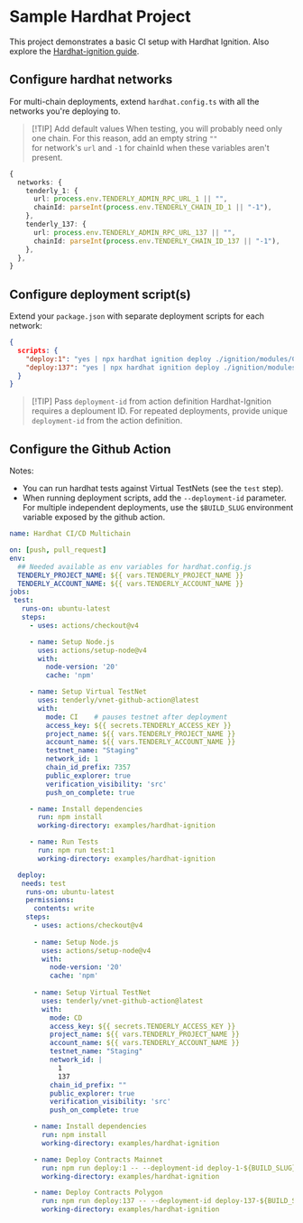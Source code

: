 # Sample Hardhat Project

This project demonstrates a basic CI setup with Hardhat Ignition. Also explore the [Hardhat-ignition guide](https://docs.tenderly.co/virtual-testnets/ci-cd/github-actions-hardhat).

## Configure hardhat networks

For multi-chain deployments, extend `hardhat.config.ts` with all the networks you're deploying to.

> [!TIP] Add default values
> When testing, you will probably need only one chain. For this reason, add an empty string `""`  
> for network's `url` and `-1` for chainId when these variables aren't present.

```ts
{
  networks: {
    tenderly_1: {
      url: process.env.TENDERLY_ADMIN_RPC_URL_1 || "",
      chainId: parseInt(process.env.TENDERLY_CHAIN_ID_1 || "-1"),
    },
    tenderly_137: {
      url: process.env.TENDERLY_ADMIN_RPC_URL_137 || "",
      chainId: parseInt(process.env.TENDERLY_CHAIN_ID_137 || "-1"),
    },
  },
}
```

## Configure deployment script(s)

Extend your `package.json` with separate deployment scripts for each network:

```json
{
  scripts: {
    "deploy:1": "yes | npx hardhat ignition deploy ./ignition/modules/CounterMainnet.ts --network tenderly_1",
    "deploy:137": "yes | npx hardhat ignition deploy ./ignition/modules/CounterPolygon.ts --network tenderly_137",
  }
}
```

> [!TIP] Pass `deployment-id` from action definition
> Hardhat-Ignition requires a deploument ID. For repeated deployments, provide unique `deployment-id` from the action definition.

## Configure the Github Action

Notes:
- You can run hardhat tests against Virtual TestNets (see the `test` step).
- When running deployment scripts, add the `--deployment-id` parameter. For multiple independent deployments, use the `$BUILD_SLUG` environment variable exposed by the github action.

```yaml
name: Hardhat CI/CD Multichain

on: [push, pull_request]
env:
  ## Needed available as env variables for hardhat.config.js
  TENDERLY_PROJECT_NAME: ${{ vars.TENDERLY_PROJECT_NAME }}
  TENDERLY_ACCOUNT_NAME: ${{ vars.TENDERLY_ACCOUNT_NAME }}
jobs:
 test:
   runs-on: ubuntu-latest
   steps:
     - uses: actions/checkout@v4

     - name: Setup Node.js
       uses: actions/setup-node@v4
       with:
         node-version: '20'
         cache: 'npm'

     - name: Setup Virtual TestNet
       uses: tenderly/vnet-github-action@latest
       with:
         mode: CI    # pauses testnet after deployment
         access_key: ${{ secrets.TENDERLY_ACCESS_KEY }}
         project_name: ${{ vars.TENDERLY_PROJECT_NAME }}
         account_name: ${{ vars.TENDERLY_ACCOUNT_NAME }}
         testnet_name: "Staging"
         network_id: 1
         chain_id_prefix: 7357
         public_explorer: true
         verification_visibility: 'src'
         push_on_complete: true

     - name: Install dependencies
       run: npm install
       working-directory: examples/hardhat-ignition

     - name: Run Tests
       run: npm run test:1
       working-directory: examples/hardhat-ignition

  deploy:
   needs: test
    runs-on: ubuntu-latest
    permissions:
      contents: write
    steps:
      - uses: actions/checkout@v4
      
      - name: Setup Node.js
        uses: actions/setup-node@v4
        with:
          node-version: '20'
          cache: 'npm'
      
      - name: Setup Virtual TestNet
        uses: tenderly/vnet-github-action@latest
        with:
          mode: CD
          access_key: ${{ secrets.TENDERLY_ACCESS_KEY }}
          project_name: ${{ vars.TENDERLY_PROJECT_NAME }}
          account_name: ${{ vars.TENDERLY_ACCOUNT_NAME }}
          testnet_name: "Staging"
          network_id: |
            1
            137
          chain_id_prefix: ""
          public_explorer: true
          verification_visibility: 'src'
          push_on_complete: true

      - name: Install dependencies
        run: npm install
        working-directory: examples/hardhat-ignition

      - name: Deploy Contracts Mainnet
        run: npm run deploy:1 -- --deployment-id deploy-1-${BUILD_SLUG}
        working-directory: examples/hardhat-ignition

      - name: Deploy Contracts Polygon
        run: npm run deploy:137 -- --deployment-id deploy-137-${BUILD_SLUG}
        working-directory: examples/hardhat-ignition
```